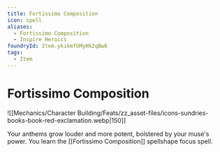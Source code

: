 ```yaml
---
title: Fortissimo Composition
icon: spell
aliases:
  - Fortissimo Composition
  - Inspire Heroics
foundryId: Item.ykikmfUMyHk2qBw6
tags:
  - Item
---
```


# Fortissimo Composition
![[Mechanics/Character Building/Feats/zz_asset-files/icons-sundries-books-book-red-exclamation.webp|150]]

Your anthems grow louder and more potent, bolstered by your muse's power. You learn the [[Fortissimo Composition]] spellshape focus spell.
